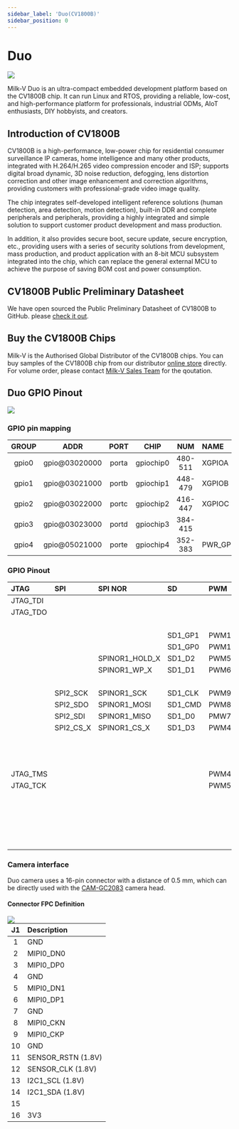 ```yaml
---
sidebar_label: 'Duo(CV1800B)'
sidebar_position: 0
---
```


# Duo

 <Image src='/docs/duo/duo-v1.2.png' maxWidth='60%' align='center' />

 Milk-V Duo is an ultra-compact embedded development platform based on the CV1800B chip. It can run Linux and RTOS, providing a reliable, low-cost, and high-performance platform for professionals, industrial ODMs, AIoT enthusiasts, DIY hobbyists, and creators.  

## Introduction of CV1800B

CV1800B is a high-performance, low-power chip for residential consumer surveillance IP cameras, home intelligence and many other products, integrated with H.264/H.265 video compression encoder and ISP; supports digital broad dynamic, 3D noise reduction, defogging, lens distortion correction and other image enhancement and correction algorithms, providing customers with professional-grade video image quality.   

The chip integrates self-developed intelligent reference solutions (human detection, area detection, motion detection), built-in DDR and complete peripherals and peripherals, providing a highly integrated and simple solution to support customer product development and mass production.   

In addition, it also provides secure boot, secure update, secure encryption, etc., providing users with a series of security solutions from development, mass production, and product application with an 8-bit MCU subsystem integrated into the chip, which can replace the general external MCU to achieve the purpose of saving BOM cost and power consumption.

## CV1800B Public Preliminary Datasheet

We have open sourced the Public Preliminary Datasheet of CV1800B to GitHub. please [check it out](https://github.com/milkv-duo/duo-files/blob/main/duo/datasheet/CV1800B-CV1801B-Preliminary-Datasheet-full-en.pdf).

## Buy the CV1800B Chips

Milk-V is the Authorised Global Distributor of the CV1800B chips. You can buy samples of the CV1800B chip from our distributor [online store](https://arace.tech/products/sophon-cv1800b-5pcs) directly. For volume order, please contact [Milk-V Sales Team](mailto:sales@milkv.io) for the qoutation.

## Duo GPIO Pinout

<Image src='/docs/duo/duo/duo-pinout-01.webp' maxWidth='50%' align='center' />

### GPIO pin mapping

<div className='gpio_style'>

| GROUP | ADDR          | PORT  | CHIP      | NUM     | NAME     | START             |
|:-----:|:-------------:|:-----:|:---------:|:-------:|:---------|:------------------|
| gpio0 | gpio@03020000 | porta | gpiochip0 | 480-511 | XGPIOA   | 480 - XGPIOA[0]   |
| gpio1 | gpio@03021000 | portb | gpiochip1 | 448-479 | XGPIOB   | 448 - XGPIOB[0]   |
| gpio2 | gpio@03022000 | portc | gpiochip2 | 416-447 | XGPIOC   | 416 - XGPIOC[0]   |
| gpio3 | gpio@03023000 | portd | gpiochip3 | 384-415 |          |                   |
| gpio4 | gpio@05021000 | porte | gpiochip4 | 352-383 | PWR_GPIO | 352 - PWR_GPIO[0] |

</div>

### GPIO Pinout

<div className='gpio_style' style={{ overflow :"auto"}} >

| JTAG     | SPI       | SPI NOR        | SD      | PWM   | I2C      | UART       | NUM | CV1800B      | NAME | PIN                             | PIN                              | NAME     | CV1800B     | NUM | ADC        | SPI NOR       | SPI NAND     |
|:---------|:----------|:---------------|:--------|:------|:---------|:-----------|:---:|:-------------|-----:|:-------------------------------:|:--------------------------------:|:---------|:------------|:---:|:-----------|:--------------|:-------------|
| JTAG_TDI |           |                |         |       | I2C0_SCL | UART1/2_TX | 508 | XGPIOA[28]   | GP0  | <div className='green'>1</div>  | <div className='red'>40</div>    | VBUS(5V) |             |     |            |               |              |
| JTAG_TDO |           |                |         |       | I2C0_SDA | UART1/2_RX | 509 | XGPIOA[29]   | GP1  | <div className='green'>2</div>  | <div className='red'>39</div>    | VSYS(5V) |             |     |            |               |              |
|          |           |                |         |       |          |            |     |              | GND  | <div className='black'>3</div>  | <div className='black'>38</div>  | GND      |             |     |            |               |              |
|          |           |                | SD1_GP1 | PWM10 |          | UART4_TX   | 378 | PWR_GPIO[26] | GP2  | <div className='green'>4</div>  | <div className='orange'>37</div> | 3V3_EN   |             |     |            |               |              |
|          |           |                | SD1_GP0 | PWM11 |          | UART4_RX   | 377 | PWR_GPIO[25] | GP3  | <div className='green'>5</div>  | <div className='red'>36</div>  | 3V3(OUT) |             |     |            |               |              |
|          |           | SPINOR1_HOLD_X | SD1_D2  | PWM5  | I2C1_SCL | UART2/3_TX | 371 | PWR_GPIO[19] | GP4  | <div className='green'>6</div>  | <div className='gray'>35</div>   |          |             |     |            |               |              |
|          |           | SPINOR1_WP_X   | SD1_D1  | PWM6  | I2C1_SDA | UART2/3_RX | 372 | PWR_GPIO[20] | GP5  | <div className='green'>7</div>  | <div className='gray'>34</div>   |          |             |     |            |               |              |
|          |           |                |         |       |          |            |     |              | GND  | <div className='black'>8</div>  | <div className='black'>33</div>  | GND      |             |     |            |               |              |
|          | SPI2_SCK  | SPINOR1_SCK    | SD1_CLK | PWM9  | I2C3_SDA |            | 375 | PWR_GPIO[23] | GP6  | <div className='green'>9</div>  | <div className='green'>32</div>  | GP27     | XGPIOB[6]   | 454 | ADC2(1.8V) |               |              |
|          | SPI2_SDO  | SPINOR1_MOSI   | SD1_CMD | PWM8  | I2C3_SCL |            | 374 | PWR_GPIO[22] | GP7  | <div className='green'>10</div> | <div className='green'>31</div>  | GP26     | XGPIOB[3]   | 451 | ADC1(1.8V) |               |              |
|          | SPI2_SDI  | SPINOR1_MISO   | SD1_D0  | PMW7  | I2C1_SDA | UART3_RTS  | 373 | PWR_GPIO[21] | GP8  | <div className='green'>11</div> | <div className='orange'>30</div> | RUN      |             |     |            |               |              |
|          | SPI2_CS_X | SPINOR1_CS_X   | SD1_D3  | PWM4  | I2C1_SCL | UART3_CTS  | 370 | PWR_GPIO[18] | GP9  | <div className='green'>12</div> | <div className='green'>29</div>  | GP22     | PWR_GPIO[4] | 356 |            |               |              |
|          |           |                |         |       |          |            |     |              | GND  | <div className='black'>13</div> | <div className='black'>28</div>  | GND      |             |     |            |               |              |
|          |           |                |         |       | I2C1_SDA |            | 425 | XGPIOC[9]    | GP10 | <div className='green'>14</div> | <div className='green'>27</div>  | GP21     | XGPIOA[26]  | 506 |            | SPINOR_HOLD_X | SPINAND_HOLD |
|          |           |                |         |       | I2C1_SCL |            | 426 | XGPIOC[10]   | GP11 | <div className='green'>15</div> | <div className='green'>26</div>  | GP20     | XGPIOA[27]  | 507 |            | SPINOR_WP_X   | SPINAND_WP   |
| JTAG_TMS |           |                |         | PWM4  |          | UART0/1_TX | 496 | XGPIOA[16]   | GP12 | <div className='green'>16</div> | <div className='green'>25</div>  | GP19     | XGPIOA[25]  | 505 |            | SPINOR_MOSI   | SPINAND_MOSI |
| JTAG_TCK |           |                |         | PWM5  |          | UART0/1_RX | 497 | XGPIOA[17]   | GP13 | <div className='green'>17</div> | <div className='green'>24</div>  | GP18     | XGPIOA[22]  | 502 |            | SPINOR_SCK    | SPINAND_SCK  |
|          |           |                |         |       |          |            |     |              | GND  | <div className='black'>18</div> | <div className='black'>23</div>  | GND      |             |     |            |               |              |
|          |           |                |         |       |          |            | 494 | XGPIOA[14]   | GP14 | <div className='green'>19</div> | <div className='green'>22</div>  | GP17     | XGPIOA[24]  | 504 |            | SPINOR_CS_X   | SPINAND_CS   |
|          |           |                |         |       |          |            | 495 | XGPIOA[15]   | GP15 | <div className='green'>20</div> | <div className='green'>21</div>  | GP16     | XGPIOA[23]  | 503 |            | SPINOR_MISO   | SPINAND_MISO |
|          |           |                |         |       |          |            |     |              |      | &nbsp;                          |                                  |          |             |     |            |               |              |
|          |           |                |         |       |          |            | 440 | XGPIOC[24]   |      | <div className='blue'>LED</div> |                                  |          |             |     |            |               |              |

</div>

### Camera interface

Duo camera uses a 16-pin connector with a distance of 0.5 mm, which can be directly used with the [CAM-GC2083](https://milkv.io/docs/duo/camera/gc2083) camera head.

#### Connector FPC Definition

<Image src='/docs/duo/duo/duo-camera-csi-port.webp' maxWidth='50%' align='left' />

<div className='gpio_style'>

| J1 | Description         |
|:--:|:--------------------|
| 1  | GND                 |
| 2  | MIPI0_DN0           |
| 3  | MIPI0_DP0           |
| 4  | GND                 |
| 5  | MIPI0_DN1           |
| 6  | MIPI0_DP1           |
| 7  | GND                 |
| 8  | MIPI0_CKN           |
| 9  | MIPI0_CKP           |
| 10 | GND                 |
| 11 | SENSOR_RSTN  (1.8V) |
| 12 | SENSOR_CLK   (1.8V) |
| 13 | I2C1_SCL     (1.8V) |
| 14 | I2C1_SDA     (1.8V) |
| 15 |                     |
| 16 | 3V3                 |

</div>

